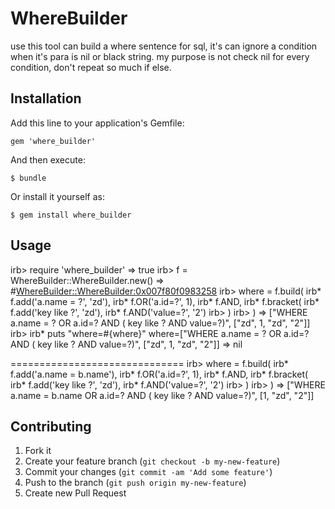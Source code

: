 
# WhereBuilder

  use this tool can build a where sentence for sql, it's can ignore a condition when it's para is nil or black string.
  my purpose is not check nil for every condition, don't repeat so much if else.

## Installation

Add this line to your application's Gemfile:

    gem 'where_builder'

And then execute:

    $ bundle

Or install it yourself as:

    $ gem install where_builder

## Usage


irb> require 'where_builder'
=> true
irb> f = WhereBuilder::WhereBuilder.new()
=> #<WhereBuilder::WhereBuilder:0x007f80f0983258>
irb> where = f.build(
irb*   f.add('a.name = ?', 'zd'), 
irb*   f.OR('a.id=?', 1), 
irb*   f.AND,
irb*   f.bracket(
irb*       f.add('key like ?', 'zd'), 
irb*       f.AND('value=?', '2')
irb>     )
irb>   )
=> ["WHERE a.name = ? OR a.id=? AND ( key like ? AND value=?)", ["zd", 1, "zd", "2"]]
irb> 
irb* puts "where=#{where}"
where=["WHERE a.name = ? OR a.id=? AND ( key like ? AND value=?)", ["zd", 1, "zd", "2"]]
=> nil

==============================
irb> where = f.build(
irb*   f.add('a.name = b.name'), 
irb*   f.OR('a.id=?', 1), 
irb*   f.AND,
irb*   f.bracket(
irb*       f.add('key like ?', 'zd'), 
irb*       f.AND('value=?', '2')
irb>     )
irb>   )
=> ["WHERE a.name = b.name OR a.id=? AND ( key like ? AND value=?)", [1, "zd", "2"]]


## Contributing

1. Fork it
2. Create your feature branch (`git checkout -b my-new-feature`)
3. Commit your changes (`git commit -am 'Add some feature'`)
4. Push to the branch (`git push origin my-new-feature`)
5. Create new Pull Request

